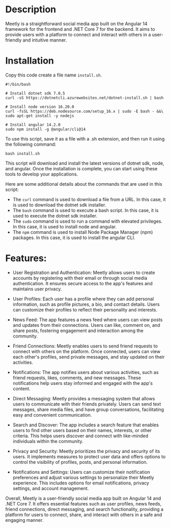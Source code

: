 # Description
 Meetly is a straightforward social media app built on the Angular 14 framework for the frontend and .NET Core 7 for the backend. It aims to provide users with a platform to connect and interact with others in a user-friendly and intuitive manner.

# Installation
Copy this code create a file name `install.sh`.
```
#!/bin/bash

# Install dotnet sdk 7.0.5
curl -sS https://dotnetcli.azurewebsites.net/dotnet-install.sh | bash

# Install node version 16.20.0
curl -fsSL https://deb.nodesource.com/setup_16.x | sudo -E bash - &&\
sudo apt-get install -y nodejs

# Install angular 14.2.0
sudo npm install -g @angular/cli@14
```

To use this script, save it as a file with a .sh extension, and then run it using the following command:

```
bash install.sh
```

This script will download and install the latest versions of dotnet sdk, node, and angular. Once the installation is complete, you can start using these tools to develop your applications.

Here are some additional details about the commands that are used in this script:

* The `curl` command is used to download a file from a URL. In this case, it is used to download the dotnet sdk installer.
* The `bash` command is used to execute a bash script. In this case, it is used to execute the dotnet sdk installer.
* The `sudo` command is used to run a command with elevated privileges. In this case, it is used to install node and angular.
* The `npm` command is used to install Node Package Manager (npm) packages. In this case, it is used to install the angular CLI.


# Features:

* User Registration and Authentication: Meetly allows users to create accounts by registering with their email or through social media authentication. It ensures secure access to the app's features and maintains user privacy.

* User Profiles: Each user has a profile where they can add personal information, such as profile pictures, a bio, and contact details. Users can customize their profiles to reflect their personality and interests.

* News Feed: The app features a news feed where users can view posts and updates from their connections. Users can like, comment on, and share posts, fostering engagement and interaction among the community.

* Friend Connections: Meetly enables users to send friend requests to connect with others on the platform. Once connected, users can view each other's profiles, send private messages, and stay updated on their activities.

* Notifications: The app notifies users about various activities, such as friend requests, likes, comments, and new messages. These notifications help users stay informed and engaged with the app's content.

* Direct Messaging: Meetly provides a messaging system that allows users to communicate with their friends privately. Users can send text messages, share media files, and have group conversations, facilitating easy and convenient communication.

* Search and Discover: The app includes a search feature that enables users to find other users based on their names, interests, or other criteria. This helps users discover and connect with like-minded individuals within the community.

* Privacy and Security: Meetly prioritizes the privacy and security of its users. It implements measures to protect user data and offers options to control the visibility of profiles, posts, and personal information.

* Notifications and Settings: Users can customize their notification preferences and adjust various settings to personalize their Meetly experience. This includes options for email notifications, privacy settings, and account management.

Overall, Meetly is a user-friendly social media app built on Angular 14 and .NET Core 7. It offers essential features such as user profiles, news feeds, friend connections, direct messaging, and search functionality, providing a platform for users to connect, share, and interact with others in a safe and engaging manner.
